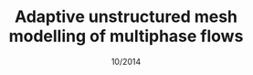 ---
title:  Adaptive unstructured mesh modelling of multiphase flows 
authors: Z. Xie, D. Pavlidis, <strong>J.R. Percival</strong>, J.L.M.A. Gomes, C.C. Pain and O.K. Matar
journal: International Journal of Multiphase Flow
paper-url: http://www.sciencedirect.com/science/article/pii/S0301932214001438
date: 10/2014
---